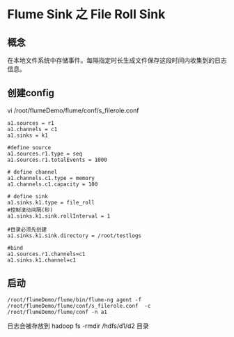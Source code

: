 # Flume Sink 之 File Roll Sink

## 概念

在本地文件系统中存储事件。每隔指定时长生成文件保存这段时间内收集到的日志信息。

##  创建config

vi /root/flumeDemo/flume/conf/s_filerole.conf

	a1.sources = r1
	a1.channels = c1
	a1.sinks = k1
	
	#define source
	a1.sources.r1.type = seq
	a1.sources.r1.totalEvents = 1000
	
	# define channel
	a1.channels.c1.type = memory
	a1.channels.c1.capacity = 100
	
	# define sink
	a1.sinks.k1.type = file_roll
	#控制滚动间隔(秒)
	a1.sinks.k1.sink.rollInterval = 1
	
	#目录必须先创建
	a1.sinks.k1.sink.directory = /root/testlogs
	
	#bind
	a1.sources.r1.channels=c1
	a1.sinks.k1.channel=c1


## 启动

	/root/flumeDemo/flume/bin/flume-ng agent -f /root/flumeDemo/flume/conf/s_filerole.conf  -c /root/flumeDemo/flume/conf -n a1



日志会被存放到 hadoop fs -rmdir /hdfs/d1/d2 目录